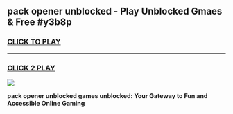 
## pack opener unblocked - Play Unblocked Gmaes & Free #y3b8p
<h3>
<a href="https://news.freeplayer.one?title=pack_opener_unblocked&ref=24F">CLICK TO PLAY</a></h3>
<hr>

<h3>
<a href="https://news.freeplayer.one?title=pack_opener_unblocked&ref=24F">CLICK 2 PLAY</a>
  
</h3>

<a href="https://news.freeplayer.one?title=pack_opener_unblocked&ref=24F/"><img src="https://clearcache.store/games.png"></a>


**pack opener unblocked games unblocked: Your Gateway to Fun and Accessible Online Gaming**
